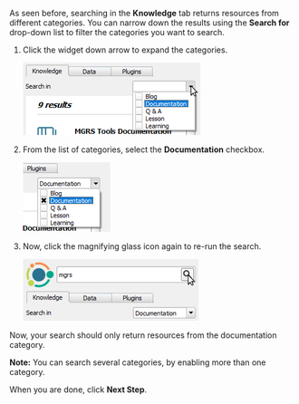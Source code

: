 As seen before, searching in the **Knowledge** tab returns resources from
different categories. You can narrow down the results using the **Search for**
drop-down list to filter the categories you want to search.

1. Click the widget down arrow to expand the categories.

    ![open_search_filter.png](open_search_filter.png)

2. From the list of categories, select the **Documentation** checkbox.

    ![select_documentation_category.png](select_documentation_category.png)

3. Now, click the magnifying glass icon again to re-run the search.

    ![re_run_search.png](re_run_search.png)

Now, your search should only return resources from the documentation
category.

**Note:** You can search several categories, by enabling more than one category.

When you are done, click **Next Step**.